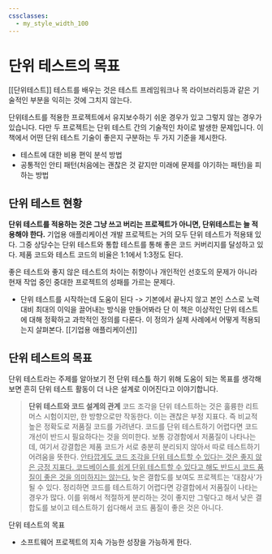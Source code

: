 ```yaml
---
cssclasses:
  - my_style_width_100
---
```


# 단위 테스트의 목표

[[단위테스트]] 테스트를 배우는 것은 테스트 프레임워크나 목 라이브러리등과 같은 기술적인 부분을 익히는 것에 그치지 않는다.

단위테스트를 적용한 프로젝트에서 유지보수하기 쉬운 경우가 있고 그렇지 않는 경우가 있습니다. 다만 두 프로젝트는 단위 테스트 간의 기술적인 차이로 발생한 문제입니다. 
이 책에서 어떤 단위 테스트 기술이 좋은지 구분하는 두 가지 기준을 제시한다.
- 테스트에 대한 비용 편익 분석 방법
- 공통적인 안티 패턴(처음에는 괜찮은 것 같지만 미래에 문제를 야기하는 패턴)을 피하는 방법

## 단위 테스트 현황

 <b>단위 테스트를 적용하는 것은 그냥 쓰고 버리는 프로젝트가 아니면, 단위테스트는 늘 적용해야 한다.</b> 
기업용 애플리케이션 개발 프로젝트는 거의 모두 단위 테스트가 적용돼 있다. 그중 상당수는 단위 테스트와 통합 테스트를 통해 좋은 코드 커버리지를 달성하고 있다. 제품 코드와 테스트 코드의 비율은 1:1에서 1:3정도 된다.


좋은 테스트와 좋지 않은 테스트의 차이는 취향이나 개인적인 선호도의 문제가 아니라 현재 작업 중인 중대한 프로젝트의 성패를 가르는 문제다.
- 단위 테스트를 시작하는데 도움이 된다 -> 기본에서 끝나지 않고 본인 스스로 노력 대비 최대의 이익을 끌어내는 방식을 만들어봐라
단 이 책은 이상적인 단위 테스트에 대해 정확하고 과학적인 정의를 다룬다. 이 정의가 실제 사례에서 어떻게 적용되는지 살펴본다.
[[기업용 애플리케이션]]

## 단위 테스트의 목표
단위 테스트라는 주제를 알아보기 전 단위 테스틀 하기 위해 도움이 되는 목표를 생각해보면 흔히 단위 테스트 활동이 더 나은 설계로 이어진다고 이야기합니다.

> <b>단위 테스트와 코드 설계의 관계</b>
 코드 조각을 단위 테스트하는 것은 훌륭한 리트머스 시험이지만, 한 방향으로만 작동한다. 이는 괜찮은 부정 지표다. 
 즉 비교적 높은 정확도로 저품질 코드를 가려낸다. 코드를 단위 테스트하기 어렵다면  코드 개선이 반드시 필요하다는 것을 의미한다. 
 보통 강경함에서 저품질이 나타나는데, 여기서 강결합은 제품 코드가 서로 충분히 분리되지 않아서 따로 테스트하기 어려움을 뜻한다.
 <u>안타깝게도 코드 조각을 단위 테스트할 수 있다는 것은 좋지 않은 긍정 지표다. 코드베이스를 쉽게 단위 테스트할 수 있다고 해도 반드시 코드 품질이 좋은 것을 의미하지는 않는다.</u> 늦은 결합도를 보여도 프로젝트는 '대참사'가 될 수 있다.
 정리하면 코드를 테스트하기 어렵다면 강결합에서 저품질이 나타는 경우가 많다. 이를 위해서 적절하게 분리하는 것이 좋지만 그렇다고 해서 낮은 결합도를 보이고 테스트하기 쉽다해서 코드 품질이 좋은 것은 아니다.

단위 테스트의 목표
- 소프트웨어 프로젝트의 지속 가능한 성장을 가능하게 한다.

